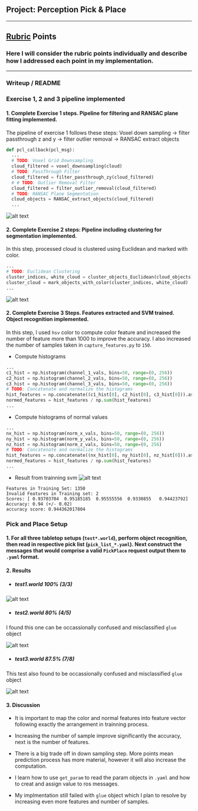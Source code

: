 ## Project: Perception Pick & Place

---

[//]: # (Image References)

[pipeline1]: ./misc_imgs/pipeline1.png
[pipeline2]: ./misc_imgs/pipeline2.png
[pipeline3]: ./misc_imgs/pipeline3.png
[world1]: ./misc_imgs/world1.png
[world2]: ./misc_imgs/world2.png
[world3]: ./misc_imgs/world3.png

## [Rubric](https://review.udacity.com/#!/rubrics/1067/view) Points
### Here I will consider the rubric points individually and describe how I addressed each point in my implementation.  

---
### Writeup / README

### Exercise 1, 2 and 3 pipeline implemented
#### 1. Complete Exercise 1 steps. Pipeline for filtering and RANSAC plane fitting implemented.

The pipeline of exercise 1 follows these steps:
Voxel down sampling -> filter passthrough z and y -> filter outlier removal -> RANSAC extract objects

```python
def pcl_callback(pcl_msg):
  ...
  # TODO: Voxel Grid Downsampling
  cloud_filtered = voxel_downsampling(cloud)
  # TODO: PassThrough Filter
  cloud_filtered = filter_passthrough_zy(cloud_filtered)
  # # TODO: Outlier Removal Filter
  cloud_filtered = filter_outlier_removal(cloud_filtered)
  # TODO: RANSAC Plane Segmentation
  cloud_objects = RANSAC_extract_objects(cloud_filtered)
  ...
```

![alt text][pipeline1]

#### 2. Complete Exercise 2 steps: Pipeline including clustering for segmentation implemented.  

In this step, processed cloud is clustered using Euclidean and marked with color.

```python
...
# TODO: Euclidean Clustering
cluster_indices, white_cloud = cluster_objects_Euclidean(cloud_objects)
cluster_cloud = mark_objects_with_color(cluster_indices, white_cloud)
...
```

![alt text][pipeline2]

#### 2. Complete Exercise 3 Steps.  Features extracted and SVM trained.  Object recognition implemented.

In this step, I used `hsv` color to compute color feature and increased the number of feature more than 1000 to improve the accuracy. I also increased the number of samples taken in `capture_features.py` to `150`.

* Compute histograms
```python
...
c1_hist = np.histogram(channel_1_vals, bins=50, range=(0, 256))
c2_hist = np.histogram(channel_2_vals, bins=50, range=(0, 256))
c3_hist = np.histogram(channel_3_vals, bins=50, range=(0, 256))
# TODO: Concatenate and normalize the histograms
hist_features = np.concatenate((c1_hist[0], c2_hist[0], c3_hist[0])).astype(np.float64)
normed_features = hist_features / np.sum(hist_features)
...
```

* Compute histograms of normal values
```python
...
nx_hist = np.histogram(norm_x_vals, bins=50, range=(0, 256))
ny_hist = np.histogram(norm_y_vals, bins=50, range=(0, 256))
nz_hist = np.histogram(norm_z_vals, bins=50, range=(0, 256)
# TODO: Concatenate and normalize the histograms
hist_features = np.concatenate((nx_hist[0], ny_hist[0], nz_hist[0])).astype(np.float64)
normed_features = hist_features / np.sum(hist_features)
...
```

* Result from trainning svm
![alt text][pipeline3]

```
Features in Training Set: 1350
Invalid Features in Training set: 2
Scores: [ 0.93703704  0.95185185  0.95555556  0.9330855   0.94423792]
Accuracy: 0.94 (+/- 0.02)
accuracy score: 0.944362017804
```

### Pick and Place Setup

#### 1. For all three tabletop setups (`test*.world`), perform object recognition, then read in respective pick list (`pick_list_*.yaml`). Next construct the messages that would comprise a valid `PickPlace` request output them to `.yaml` format.

#### 2. Results

* ##### test1.world 100% (3/3)

![alt text][world1]

* ##### test2.world 80% (4/5)

I found this one can be occassionally confused and misclassified `glue` object 

![alt text][world2]

* ##### test3.world 87.5% (7/8)

This test also found to be occassionally confused and misclassified `glue` object 

![alt text][world3]

#### 3. Discussion

* It is important to map the color and normal features into feature vector following exactly the arrangement in trainning process.

* Increasing the number of sample improve significantly the accuracy, next is the number of features.

* There is a big trade off in down sampling step. More points mean prediction process has more material, however it will also increase the computation.

* I learn how to use `get_param` to read the param objects in `.yaml` and how to creat and assign value to ros messages.

* My implmentation still failed with `glue` object which I plan to resolve by increasing even more features and number of samples.




